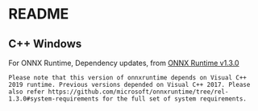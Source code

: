 # README

## C++ Windows

For ONNX Runtime, Dependency updates,
from [ONNX Runtime v1.3.0](https://github.com/microsoft/onnxruntime/releases/tag/v1.3.0)

```
Please note that this version of onnxruntime depends on Visual C++ 2019 runtime. Previous versions depended on Visual C++ 2017. Please also refer https://github.com/microsoft/onnxruntime/tree/rel-1.3.0#system-requirements for the full set of system requirements.
```